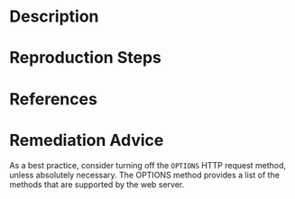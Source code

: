 # Description


# Reproduction Steps


# References


# Remediation Advice

As a best practice, consider turning off the `OPTIONS` HTTP request method, unless absolutely necessary. The OPTIONS method provides a list of the methods that are supported by the web server.